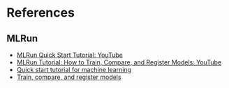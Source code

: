 # References

## MLRun

- [MLRun Quick Start Tutorial: YouTube](https://www.youtube.com/watch?v=xI8KVGLlj7Q)
- [MLRun Tutorial: How to Train, Compare, and Register Models: YouTube](https://www.youtube.com/watch?v=bZgBsmLMdQo)
- [Quick start tutorial for machine learning](https://docs.mlrun.org/en/latest/tutorials/01-mlrun-basics.html)
- [Train, compare, and register models](https://docs.mlrun.org/en/latest/tutorials/02-model-training.html)
